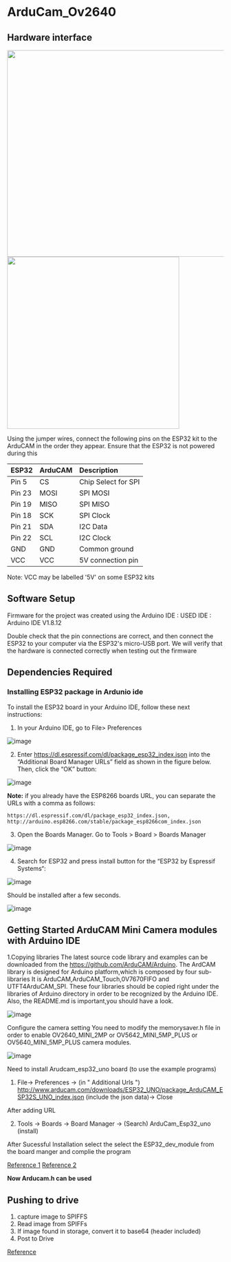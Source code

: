 # ArduCam_Ov2640



## Hardware interface

<img src="https://user-images.githubusercontent.com/59637425/152762476-fb8aa79b-3e43-4060-84ff-a743bd3c004b.png" width="720" height="480">

<img src="https://user-images.githubusercontent.com/59637425/152762675-32fd2378-3c37-44e8-878f-4edbfe7517bb.png" width="400" height="400">

Using the jumper wires, connect the following pins on the ESP32 kit to the ArduCAM in the order they appear. Ensure that the ESP32 is not powered during this

|ESP32 |ArduCAM|Description        |
|:-----|:------|:------------------|
|Pin 5 | CS    |Chip Select for SPI|
|Pin 23| MOSI  |SPI MOSI           |
|Pin 19| MISO  |SPI MISO           |
|Pin 18| SCK   |SPI Clock          |
|Pin 21| SDA   |I2C Data           |
|Pin 22| SCL   |I2C Clock          |
|GND   | GND   |Common ground      |
|VCC   | VCC   |5V connection pin  | 

Note: VCC may be labelled '5V' on some ESP32 kits
## Software Setup

Firmware for the project was created using the Arduino IDE : USED IDE : Arduino IDE V1.8.12

Double check that the pin connections are correct, and then connect the ESP32 to your computer via the ESP32's micro-USB port. We will verify that the hardware is connected correctly when testing out the firmware
## Dependencies Required 

### Installing ESP32 package in Ardunio ide

To install the ESP32 board in your Arduino IDE, follow these next instructions:

1. In your Arduino IDE, go to File> Preferences

![image](https://user-images.githubusercontent.com/59637425/152768149-cdd5f29b-5f5a-4fb2-a584-919c507e360a.png)


2. Enter https://dl.espressif.com/dl/package_esp32_index.json into the “Additional Board Manager URLs” field as shown in the figure below. Then, click the “OK” button:

![image](https://user-images.githubusercontent.com/59637425/152768219-fd7e16cf-aa2b-4cc7-8f7d-5d12ad5e4da0.png)


**Note:** if you already have the ESP8266 boards URL, you can separate the URLs with a comma as follows:
```
https://dl.espressif.com/dl/package_esp32_index.json, http://arduino.esp8266.com/stable/package_esp8266com_index.json
```
3. Open the Boards Manager. Go to Tools > Board > Boards Manager

![image](https://user-images.githubusercontent.com/59637425/152768338-d59061d2-7594-4960-878f-9bd09b57847c.png)

4. Search for ESP32 and press install button for the “ESP32 by Espressif Systems“:

![image](https://user-images.githubusercontent.com/59637425/152768376-e721104c-fc5a-42aa-a540-6cba06d31178.png)

Should be installed after a few seconds.

![image](https://user-images.githubusercontent.com/59637425/152768496-47519da2-dacc-4d52-b14e-49290e337d21.png)

## Getting Started ArduCAM Mini Camera modules with Arduino IDE

1.Copying libraries
The latest source code library and examples can be downloaded from the https://github.com/ArduCAM/Arduino.
The ArdCAM library is designed for Arduino platform,which is composed by four sub-libraries It is ArduCAM,ArduCAM_Touch,0V7670FIFO and UTFT4ArduCAM_SPI. These four libraries should be copied right under the libraries of Arduino directory in order to be recognized by the Arduino IDE. Also, the README.md is important,you should have a look.

![image](https://user-images.githubusercontent.com/59637425/152764493-ecba48b4-056b-4e6a-bab7-101f2d07f4de.png)

Configure the camera setting You need to modify the memorysaver.h file in order to enable OV2640_MINI_2MP or OV5642_MINI_5MP_PLUS or OV5640_MINI_5MP_PLUS camera modules.

![image](https://user-images.githubusercontent.com/59637425/152764675-3a129497-caed-4b6d-9b28-3ef9d0160717.png)


Need to install Arudcam_esp32_uno board (to use the example programs)

1. File-> Preferences -> (in " Additional Urls ") http://www.arducam.com/downloads/ESP32_UNO/package_ArduCAM_ESP32S_UNO_index.json (include the json data)-> Close

After adding URL

2. Tools -> Boards -> Board Manager -> (Search) ArduCam_Esp32_uno (install)

After Sucessful Installation select the select the ESP32_dev_module from the board manger and complie the program

[Reference 1](https://github.com/ArduCAM/Arduino)
[Reference 2](https://github.com/ArduCAM/ArduCAM_ESP32S_UNO)

**Now Arducam.h can be used**

## Pushing to drive

1. capture image to SPIFFS
2. Read image from SPIFFs
3. If image found in storage, convert it to base64 (header included)
4. Post to Drive

[Reference](https://github.com/fustyles/Arduino/tree/master/ESP32-CAM_SD_GoogleDrive)
